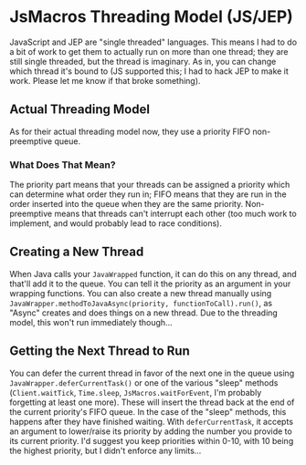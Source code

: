 # JsMacros Threading Model (JS/JEP)

JavaScript and JEP are "single threaded" languages. This means I had to do a bit of work to get them to actually run on more than one thread; they are still single threaded, but the thread is imaginary. As in, you can change which thread it's bound to (JS supported this; I had to hack JEP to make it work. Please let me know if that broke something).

## Actual Threading Model

As for their actual threading model now, they use a priority FIFO non-preemptive queue.

### What Does That Mean?

The priority part means that your threads can be assigned a priority which can determine what order they run in; FIFO means that they are run in the order inserted into the queue when they are the same priority. Non-preemptive means that threads can't interrupt each other (too much work to implement, and would probably lead to race conditions).

## Creating a New Thread

When Java calls your `JavaWrapped` function, it can do this on any thread, and that'll add it to the queue. You can tell it the priority as an argument in your wrapping functions. You can also create a new thread manually using `JavaWrapper.methodToJavaAsync(priority, functionToCall).run()`, as "Async" creates and does things on a new thread. Due to the threading model, this won't run immediately though...

## Getting the Next Thread to Run

You can defer the current thread in favor of the next one in the queue using `JavaWrapper.deferCurrentTask()` or one of the various "sleep" methods (`Client.waitTick`, `Time.sleep`, `JsMacros.waitForEvent`, I'm probably forgetting at least one more). These will insert the thread back at the end of the current priority's FIFO queue. In the case of the "sleep" methods, this happens after they have finished waiting. With `deferCurrentTask`, it accepts an argument to lower/raise its priority by adding the number you provide to its current priority. I'd suggest you keep priorities within 0-10, with 10 being the highest priority, but I didn't enforce any limits...